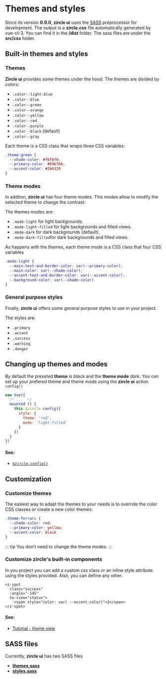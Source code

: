 # Themes and styles
Since its version **0.9.0**, **zircle ui** uses the [SASS](https://sass-lang.com/) preprocessor for development. The output is a **zircle.css** file automatically generated by vue-cli 3. You can find it in the **/dist** folder. The sass files are under the  **src/css** folder.

## Built-in themes and styles
### Themes

**Zircle ui** provides some themes under the hood. The themes are divided by colors:

- `.color--light-blue`
- `.color--blue`
- `.color--green`
- `.color--orange`
- `.color--yellow`
- `.color--red`
- `.color--purple`
- `.color--black` (default)
- `.color--gray`

Each theme is a CSS class that wraps three CSS variables:

```css
.theme-green {
  --shade-color: #f6fbf6;
  --primary-color: #69bf66;
  --accent-color: #2b6329
}
```

### Theme modes
In addtion, **zircle ui** has four theme modes. This modes allow to modify the selected theme to change the contrast: 

The themes modes are:
- `.mode-light` for light backgrounds.
- `.mode-light-filled` for light backgrounds and filled views.
- `.mode-dark` for dark backgrounds (default).
- `.mode-dark-filled`for dark backgrounds and filled views.

As happens with the themes, each theme mode is a CSS class that four CSS variables

```css 
.mode-light {
  --main-text-and-border-color: var(--primary-color);
  --main-color: var(--shade-color);
  --accent-text-and-border-color: var(--accent-color);
  --background-color: var(--shade-color)
}
```

### General purpose styles
Finally, **zircle ui** offers some general purpose styles to use in your project.

The styles are: 
- `.primary`
- `.accent`
- `.success`
- `.warning`
- `.danger`


## Changing up themes and modes
By default the preseted **theme** is *black* and the **theme mode**  *dark*. You can set up your prefered theme and theme mode using the **zircle ui** action `config()` 

```js
new Vue({
  /* ...  */
  mounted () {
    this.$zircle.config({
      style: {
        theme: 'red',
        mode: 'light-filled'
      }
    })
  }
})
```
#### See:
- [`$zircle.config()`](/api/public-api.html#config-definition)

## Customization

### Customize themes
The easiest way to adapt the themes to your needs is to override the color CSS classes or create a new color themes:


```css
.theme-ferrari {
  --shade-color: red;
  --primary-color: yellow;
  --accent-color: black
}
```
::: tip
You don't need to change the theme modes.
:::

### Customize zircle's built-in components
In you project you can add a custom css class or an inline style attribute using the styles provided. Also, you can define any other.

```html{2,5}
<z-spot
  class="success"
  :angle="-145"
  to-view="status">
    <span style="color: var( --accent-color)">2</span>
</z-spot>
```

#### See:
- [Tutorial - Home view](/tutorial/home-view.html)

## SASS files

Currently, **zircle ui** has two SASS files

- [**themes.sass**](https://github.com/zircleUI/zircleUI/tree/master/src/styles/sass/themes.sass)
- [**styles.sass**](https://github.com/zircleUI/zircleUI/tree/master/src/styles/sass/styles.sass)



